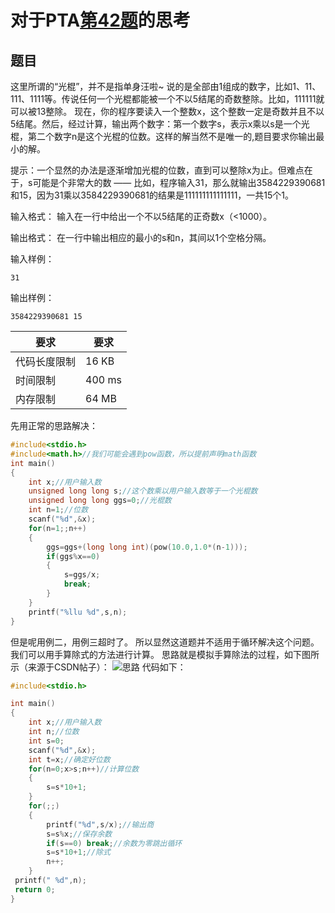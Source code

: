 # 对于PTA[第42题](../PTA/41-50/42.c)的思考

## 题目

这里所谓的“光棍”，并不是指单身汪啦~ 说的是全部由1组成的数字，比如1、11、111、1111等。传说任何一个光棍都能被一个不以5结尾的奇数整除。比如，111111就可以被13整除。 现在，你的程序要读入一个整数x，这个整数一定是奇数并且不以5结尾。然后，经过计算，输出两个数字：第一个数字s，表示x乘以s是一个光棍，第二个数字n是这个光棍的位数。这样的解当然不是唯一的,题目要求你输出最小的解。

提示：一个显然的办法是逐渐增加光棍的位数，直到可以整除x为止。但难点在于，s可能是个非常大的数 —— 比如，程序输入31，那么就输出3584229390681和15，因为31乘以3584229390681的结果是111111111111111，一共15个1。

输入格式：
输入在一行中给出一个不以5结尾的正奇数x（<1000）。

输出格式：
在一行中输出相应的最小的s和n，其间以1个空格分隔。

输入样例：

```in
31
```

输出样例：

```out
3584229390681 15
```

|要求|要求|
|---|---|
|代码长度限制|16 KB|
|时间限制|400 ms|
|内存限制|64 MB|

先用正常的思路解决：

```c
#include<stdio.h>
#include<math.h>//我们可能会遇到pow函数，所以提前声明math函数
int main()
{
    int x;//用户输入数
    unsigned long long s;//这个数乘以用户输入数等于一个光棍数
    unsigned long long ggs=0;//光棍数
    int n=1;//位数
    scanf("%d",&x);
    for(n=1;;n++)
    {
        ggs=ggs+(long long int)(pow(10.0,1.0*(n-1)));
        if(ggs%x==0)
        {
            s=ggs/x;
            break;
        }
    }
    printf("%llu %d",s,n);
}
```

但是呢用例二，用例三超时了。
所以显然这道题并不适用于循环解决这个问题。
我们可以用手算除式的方法进行计算。
思路就是模拟手算除法的过程，如下图所示（来源于CSDN帖子）：
![思路](https://img-blog.csdn.net/20180926165751540?watermark/2/text/aHR0cHM6Ly9ibG9nLmNzZG4ubmV0L0JvYl9feXVhbg==/font/5a6L5L2T/fontsize/400/fill/I0JBQkFCMA==/dissolve/70)
代码如下：

```c
#include<stdio.h>

int main()
{
    int x;//用户输入数
    int n;//位数
    int s=0;
    scanf("%d",&x);
    int t=x;//确定好位数
    for(n=0;x>s;n++)//计算位数
    {
        s=s*10+1;
    }
    for(;;)
    { 
        printf("%d",s/x);//输出商
        s=s%x;//保存余数
        if(s==0) break;//余数为零跳出循环
        s=s*10+1;//除式
        n++;
    }
 printf(" %d",n);
 return 0;
}
```
